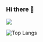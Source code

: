 ### Hi there 👋

<!--
**handr95/handr95** is a ✨ _special_ ✨ repository because its `README.md` (this file) appears on your GitHub profile.

Here are some ideas to get you started:

- 🔭 I’m currently working on ...
- 🌱 I’m currently learning ...
- 👯 I’m looking to collaborate on ...
- 🤔 I’m looking for help with ...
- 💬 Ask me about ...
- 📫 How to reach me: ...
- 😄 Pronouns: ...
- ⚡ Fun fact: ...
-->

<a href="https://handr95.tistory.com/" target="_blank">
    <img src="https://img.shields.io/badge/tistory-000000?style=plastic&logo=tistory&logoColor=white"/>
</a>


![Top Langs](https://github-readme-stats.vercel.app/api/top-langs/?username=handr95&layout=compact)
